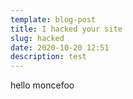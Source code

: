 ```yaml
---
template: blog-post
title: I hacked your site
slug: hacked
date: 2020-10-20 12:51
description: test
---
```

hello moncefoo